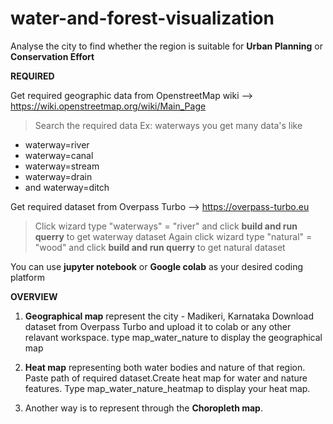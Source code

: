 # water-and-forest-visualization
Analyse the city to find whether the region is suitable for **Urban Planning** or **Conservation Effort**

**REQUIRED**

Get required geographic data from OpenstreetMap wiki -->  https://wiki.openstreetmap.org/wiki/Main_Page
> Search the required data Ex: waterways you get many data's like
   - waterway=river
   - waterway=canal
   - waterway=stream
   - waterway=drain
   - and waterway=ditch

Get required dataset from Overpass Turbo --> https://overpass-turbo.eu
> Click wizard type "waterways" = "river" and click **build and run querry** to get waterway dataset
> Again click wizard type "natural" = "wood" and click **build and run querry** to get natural dataset

You can use **jupyter notebook** or **Google colab** as your desired coding platform 

**OVERVIEW**

1. **Geographical map** represent the city - Madikeri, Karnataka
       Download dataset from Overpass Turbo and upload it to colab or any other relavant workspace.
       type map_water_nature to display the geographical map

2. **Heat map** representing both water bodies and nature of that region.
       Paste path of required dataset.Create heat map for water and nature features.
       Type map_water_nature_heatmap to display your heat map.

3. Another way is to represent through the **Choropleth map**.
       
